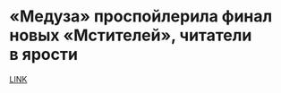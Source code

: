 # «Медуза» проспойлерила финал новых «Мстителей», читатели в ярости



[LINK](https://varlamov.ru/3424545.html)